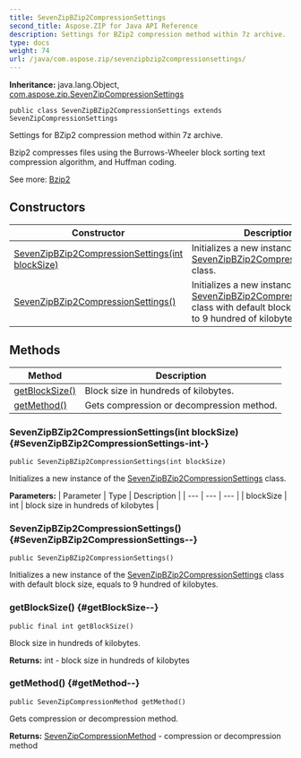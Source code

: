 ```yaml
---
title: SevenZipBZip2CompressionSettings
second_title: Aspose.ZIP for Java API Reference
description: Settings for BZip2 compression method within 7z archive.
type: docs
weight: 74
url: /java/com.aspose.zip/sevenzipbzip2compressionsettings/
---
```


**Inheritance:**
java.lang.Object, [com.aspose.zip.SevenZipCompressionSettings](../../com.aspose.zip/sevenzipcompressionsettings)
```
public class SevenZipBZip2CompressionSettings extends SevenZipCompressionSettings
```

Settings for BZip2 compression method within 7z archive.

Bzip2 compresses files using the Burrows-Wheeler block sorting text compression algorithm, and Huffman coding.

See more: [Bzip2][]


[Bzip2]: https://en.wikipedia.org/wiki/Bzip2
## Constructors

| Constructor | Description |
| --- | --- |
| [SevenZipBZip2CompressionSettings(int blockSize)](#SevenZipBZip2CompressionSettings-int-) | Initializes a new instance of the [SevenZipBZip2CompressionSettings](../../com.aspose.zip/sevenzipbzip2compressionsettings) class. |
| [SevenZipBZip2CompressionSettings()](#SevenZipBZip2CompressionSettings--) | Initializes a new instance of the [SevenZipBZip2CompressionSettings](../../com.aspose.zip/sevenzipbzip2compressionsettings) class with default block size, equals to 9 hundred of kilobytes. |
## Methods

| Method | Description |
| --- | --- |
| [getBlockSize()](#getBlockSize--) | Block size in hundreds of kilobytes. |
| [getMethod()](#getMethod--) | Gets compression or decompression method. |
### SevenZipBZip2CompressionSettings(int blockSize) {#SevenZipBZip2CompressionSettings-int-}
```
public SevenZipBZip2CompressionSettings(int blockSize)
```


Initializes a new instance of the [SevenZipBZip2CompressionSettings](../../com.aspose.zip/sevenzipbzip2compressionsettings) class.

**Parameters:**
| Parameter | Type | Description |
| --- | --- | --- |
| blockSize | int | block size in hundreds of kilobytes |

### SevenZipBZip2CompressionSettings() {#SevenZipBZip2CompressionSettings--}
```
public SevenZipBZip2CompressionSettings()
```


Initializes a new instance of the [SevenZipBZip2CompressionSettings](../../com.aspose.zip/sevenzipbzip2compressionsettings) class with default block size, equals to 9 hundred of kilobytes.

### getBlockSize() {#getBlockSize--}
```
public final int getBlockSize()
```


Block size in hundreds of kilobytes.

**Returns:**
int - block size in hundreds of kilobytes
### getMethod() {#getMethod--}
```
public SevenZipCompressionMethod getMethod()
```


Gets compression or decompression method.

**Returns:**
[SevenZipCompressionMethod](../../com.aspose.zip/sevenzipcompressionmethod) - compression or decompression method
